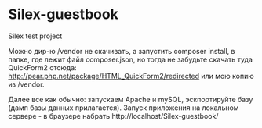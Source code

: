 # Silex-guestbook
Silex test project

Можно дир-ю /vendor  не скачивать, а запустить composer install, в папке, где лежит файл composer.json, но тогда не забудьте скачать туда QuickForm2 отсюда: http://pear.php.net/package/HTML_QuickForm2/redirected или мою копию из /vendor.

Далее все как обычно: запускаем Apache и mySQL, эскпортируйте базу (дамп базы данных прилагается).
Запуск приложения на локальном сервере - в браузере набрать http://localhost/Silex-guestbook/ 
